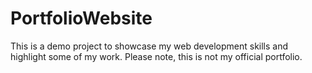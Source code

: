 # PortfolioWebsite
This is a demo project to showcase my web development skills and highlight some of my work. Please note, this is not my official portfolio.
